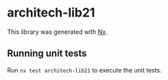 # architech-lib21

This library was generated with [Nx](https://nx.dev).

## Running unit tests

Run `nx test architech-lib21` to execute the unit tests.
